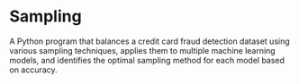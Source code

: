 # Sampling
A Python program that balances a credit card fraud detection dataset using various sampling techniques, applies them to multiple machine learning models, and identifies the optimal sampling method for each model based on accuracy.
